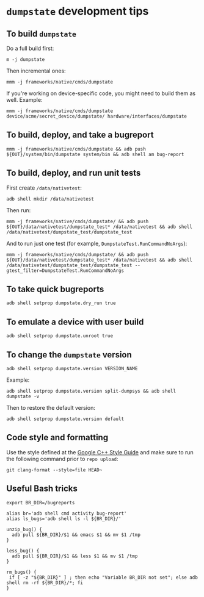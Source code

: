 # `dumpstate` development tips

## To build `dumpstate`

Do a full build first:

```
m -j dumpstate
```

Then incremental ones:

```
mmm -j frameworks/native/cmds/dumpstate
```

If you're working on device-specific code, you might need to build them as well. Example:

```
mmm -j frameworks/native/cmds/dumpstate device/acme/secret_device/dumpstate/ hardware/interfaces/dumpstate
```

## To build, deploy, and take a bugreport

```
mmm -j frameworks/native/cmds/dumpstate && adb push ${OUT}/system/bin/dumpstate system/bin && adb shell am bug-report
```

## To build, deploy, and run unit tests

First create `/data/nativetest`:

```
adb shell mkdir /data/nativetest
```

Then run:

```
mmm -j frameworks/native/cmds/dumpstate/ && adb push ${OUT}/data/nativetest/dumpstate_test* /data/nativetest && adb shell /data/nativetest/dumpstate_test/dumpstate_test
```

And to run just one test (for example, `DumpstateTest.RunCommandNoArgs`):

```
mmm -j frameworks/native/cmds/dumpstate/ && adb push ${OUT}/data/nativetest/dumpstate_test* /data/nativetest && adb shell /data/nativetest/dumpstate_test/dumpstate_test --gtest_filter=DumpstateTest.RunCommandNoArgs
```

## To take quick bugreports

```
adb shell setprop dumpstate.dry_run true
```

## To emulate a device with user build

```
adb shell setprop dumpstate.unroot true
```

## To change the `dumpstate` version

```
adb shell setprop dumpstate.version VERSION_NAME
```

Example:

```
adb shell setprop dumpstate.version split-dumpsys && adb shell dumpstate -v
```


Then to restore the default version:

```
adb shell setprop dumpstate.version default
```

## Code style and formatting

Use the style defined at the [Google C++ Style Guide](https://google.github.io/styleguide/cppguide.html)
and make sure to run the following command prior to `repo upload`:

```
git clang-format --style=file HEAD~
```

## Useful Bash tricks

```
export BR_DIR=/bugreports

alias br='adb shell cmd activity bug-report'
alias ls_bugs='adb shell ls -l ${BR_DIR}/'

unzip_bug() {
  adb pull ${BR_DIR}/$1 && emacs $1 && mv $1 /tmp
}

less_bug() {
  adb pull ${BR_DIR}/$1 && less $1 && mv $1 /tmp
}

rm_bugs() {
 if [ -z "${BR_DIR}" ] ; then echo "Variable BR_DIR not set"; else adb shell rm -rf ${BR_DIR}/*; fi
}

```
